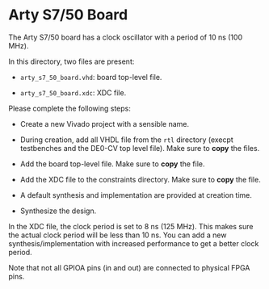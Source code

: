 
# Arty S7/50 Board

The Arty S7/50 board has a clock oscillator with a period of 10 ns (100 MHz).

In this directory, two files are present:

* `arty_s7_50_board.vhd`: board top-level file.

* `arty_s7_50_board.xdc`: XDC file.

Please complete the following steps:

* Create a new Vivado project with a sensible name.

* During creation, add all VHDL file from the `rtl` directory (execpt testbenches and the DE0-CV top level file). Make sure to **copy** the files.

* Add the board top-level file. Make sure to **copy** the file.

* Add the XDC file to the constraints directory. Make sure to **copy** the file.

* A default synthesis and implementation are provided at creation time.

* Synthesize the design.

In the XDC file, the clock period is set to 8 ns (125 MHz). This makes sure the actual clock period will be less than 10 ns. You can add a new synthesis/implementation with increased performance to get a better clock period.


Note that not all GPIOA pins (in and out) are connected to physical FPGA pins.

